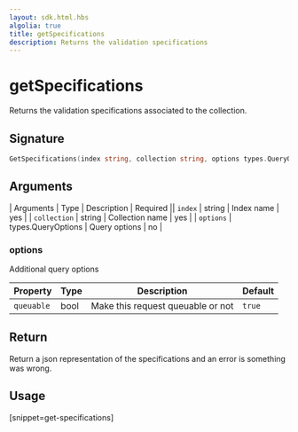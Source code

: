 ```yaml
---
layout: sdk.html.hbs
algolia: true
title: getSpecifications
description: Returns the validation specifications
---
```



# getSpecifications

Returns the validation specifications associated to the collection.

## Signature

```go
GetSpecifications(index string, collection string, options types.QueryOptions) (json.RawMessage, error)
```

## Arguments

| Arguments    | Type    | Description | Required
|| ``index`` | string | Index name    | yes  |
| ``collection`` | string | Collection name    | yes  |
| ``options`` | types.QueryOptions | Query options    | no  |

### **options**

Additional query options

| Property   | Type    | Description                       | Default |
| ---------- | ------- | --------------------------------- | ------- |
| `queuable` | bool | Make this request queuable or not | `true`  |

## Return

Return a json representation of the specifications and an error is something was wrong.

## Usage

[snippet=get-specifications]
